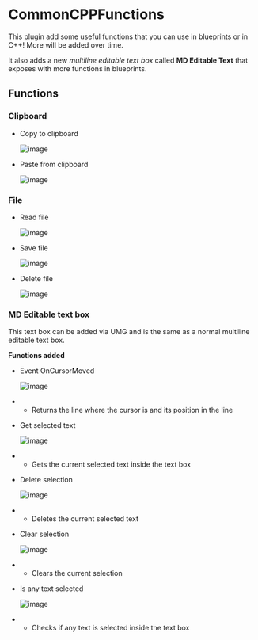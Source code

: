 # CommonCPPFunctions
 
This plugin add some useful functions that you can use in blueprints or in C++! More will be added over time.

It also adds a new *multiline editable text box* called **MD Editable Text** that exposes with more functions in blueprints.


## Functions

### Clipboard

- Copy to clipboard 
  
  ![image](https://user-images.githubusercontent.com/122630849/224508490-7bed4879-7e10-44fd-9add-75f7f25a054b.png)
- Paste from clipboard

  ![image](https://user-images.githubusercontent.com/122630849/224508510-f92f1e80-de51-4690-9ae5-8771441af056.png)
 
### File 

- Read file

  ![image](https://user-images.githubusercontent.com/122630849/224508534-523f1799-0dde-4052-900f-8127f59b214d.png)
- Save file

  ![image](https://user-images.githubusercontent.com/122630849/224508549-37daf0f4-2ec4-4f18-ab7e-f4bb331fa66d.png)
- Delete file

  ![image](https://user-images.githubusercontent.com/122630849/224508567-f3d1037c-ba86-4e9e-814f-3e2cd215b6d8.png)

### MD Editable text box

This text box can be added via UMG and is the same as a normal multiline editable text box.

**Functions added**

- Event OnCursorMoved

  ![image](https://user-images.githubusercontent.com/122630849/224508644-cc8e6941-41c1-4703-a8c3-0fc42424ec21.png)
- - Returns the line where the cursor is and its position in the line
- Get selected text

  ![image](https://user-images.githubusercontent.com/122630849/224508687-89842f98-8a7c-4eaf-a555-0fe76d4a3c34.png)
- - Gets the current selected text inside the text box
- Delete selection

  ![image](https://user-images.githubusercontent.com/122630849/224508714-8fb9c2f2-4671-471c-9f5d-e43a7940df44.png)
- - Deletes the current selected text
- Clear selection

  ![image](https://user-images.githubusercontent.com/122630849/224508737-00ecf7d3-86bb-46a8-ae09-29e5c496c368.png)
- - Clears the current selection
- Is any text selected

  ![image](https://user-images.githubusercontent.com/122630849/224508860-e899e380-b22e-4368-a930-bf0e801188a2.png)
- - Checks if any text is selected inside the text box


